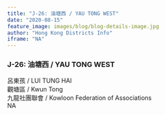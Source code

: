 ```yaml
---
title: "J-26: 油塘西 / YAU TONG WEST"
date: "2020-08-15"
feature_image: images/blog/blog-details-image.jpg
author: "Hong Kong Districts Info"
iframe: "NA"
---
```


### J-26: 油塘西 / YAU TONG WEST  
呂東孩 / LUI TUNG HAI  
觀塘區 / Kwun Tong  
九龍社團聯會 / Kowloon Federation of Associations  
NA
